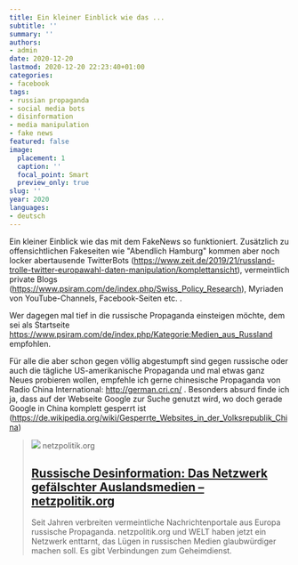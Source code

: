 ```yaml
---
title: Ein kleiner Einblick wie das ...
subtitle: ''
summary: ''
authors:
- admin
date: 2020-12-20
lastmod: 2020-12-20 22:23:40+01:00
categories:
- facebook
tags:
- russian propaganda
- social media bots
- disinformation
- media manipulation
- fake news
featured: false
image:
  placement: 1
  caption: ''
  focal_point: Smart
  preview_only: true
slug: ''
year: 2020
languages:
- deutsch
---
```


Ein kleiner Einblick wie das mit dem FakeNews so funktioniert. Zusätzlich zu offensichtlichen Fakeseiten wie "Abendlich Hamburg" kommen aber noch locker abertausende TwitterBots (https://www.zeit.de/2019/21/russland-trolle-twitter-europawahl-daten-manipulation/komplettansicht), vermeintlich private Blogs (https://www.psiram.com/de/index.php/Swiss_Policy_Research), Myriaden von YouTube-Channels, Facebook-Seiten etc. . 

Wer dagegen mal tief in die russische Propaganda einsteigen möchte, dem sei als Startseite https://www.psiram.com/de/index.php/Kategorie:Medien_aus_Russland
empfohlen. 

Für alle die aber schon gegen völlig abgestumpft sind gegen russische oder auch die tägliche US-amerikanische Propaganda und mal etwas ganz Neues probieren wollen, empfehle ich gerne chinesische Propaganda von Radio China International: http://german.cri.cn/ . Besonders absurd finde ich ja, dass auf der Webseite Google zur Suche genutzt wird, wo doch gerade Google in China komplett gesperrt ist (https://de.wikipedia.org/wiki/Gesperrte_Websites_in_der_Volksrepublik_China)
> [![](https://cdn.netzpolitik.org/wp-upload/2020/12/putin-1200x675.jpg)](https://netzpolitik.org/2020/russische-desinformation-das-netzwerk-gefaelschter-auslandsmedien/)
> netzpolitik.org
> ## [Russische Desinformation: Das Netzwerk gefälschter Auslandsmedien – netzpolitik.org](https://netzpolitik.org/2020/russische-desinformation-das-netzwerk-gefaelschter-auslandsmedien/)
>
>Seit Jahren verbreiten vermeintliche Nachrichtenportale aus Europa russische Propaganda. netzpolitik.org und WELT haben jetzt ein Netzwerk enttarnt, das Lügen in russischen Medien glaubwürdiger machen soll. Es gibt Verbindungen zum Geheimdienst.